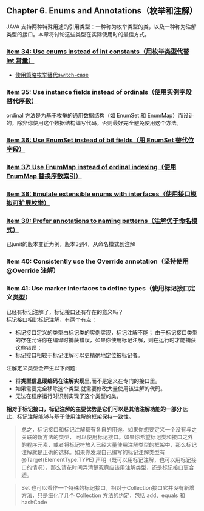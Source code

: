 ## Chapter 6. Enums and Annotations（枚举和注解）    

JAVA 支持两种特殊用途的引用类型：一种称为枚举类型的类，以及一种称为注解类型的接口。本章将讨论这些类型在实际使用时的最佳方式。  

### [Item 34: Use enums instead of int constants（用枚举类型代替 int 常量）](strategy)   

- [使用策略枚举替代switch-case ](strategy/PayrollDayStrategy.java) 

### [Item 35: Use instance fields instead of ordinals（使用实例字段替代序数）](ordinal)

ordinal 方法是为基于枚举的通用数据结构（如 EnumSet 和 EnumMap）而设计的，除非你使用这个数据结构编写代码，否则最好完全避免使用这个方法。  

### [Item 36: Use EnumSet instead of bit fields（用 EnumSet 替代位字段）](collection)   


### [Item 37: Use EnumMap instead of ordinal indexing（使用 EnumMap 替换序数索引）](collection)   


### [Item 38: Emulate extensible enums with interfaces（使用接口模拟可扩展枚举）](interfaces)   


### [Item 39: Prefer annotations to naming patterns（注解优于命名模式）](annotations)   

已junit的版本变迁为例，版本3到4，从命名模式到注解   

### Item 40: Consistently use the Override annotation（坚持使用 @Override 注解）   


### Item 41: Use marker interfaces to define types（使用标记接口定义类型）  

已经有标记注解了，标记接口还有存在的意义吗？   
标记接口相比标记注解，有两个有点：  
- 标记接口定义的类型由标记类的实例实现，标记注解不能； 由于标记接口类型的存在允许你在编译时捕获错误，如果你使用标记注解，则在运行时才能捕获这些错误；
- 标记接口相较于标记注解可以更精确地定位被标记者。  

注解定义类型会产生以下问题:

- 将**类型信息硬编码在注解实现**里,而不是定义在专门的接口里。  
- 如果需要完全移除这个类型,就需要修改大量使用该注解的代码。  
- 无法在程序运行时识别实现了这个类型的类。

**相对于标记接口，标记注解的主要优势是它们可以是其他注解功能的一部分** 因此，标记注解能够与基于使用注解的框架保持一致性。


>总之，标记接口和标记注解都有各自的用途。如果你想要定义一个没有与之关联的新方法的类型，
> 可以使用标记接口。如果你希望标记类和接口之外的程序元素，或者将标记符放入已经大量使用注解类型的框架中，那么标记注解就是正确的选择。如果你发现自己编写的标记注解类型有 @Target(ElementType.TYPE) 声明（既可以用标记注解，也可以用标记接口的情况），那么请花时间弄清楚究竟应该用注解类型，还是标记接口更合适。


> Set 也可以看作一个特殊的标记接口，相对于Collection接口它并没有新增方法，只是细化了几个 Collection 方法的约定，包括 add、equals 和 hashCode